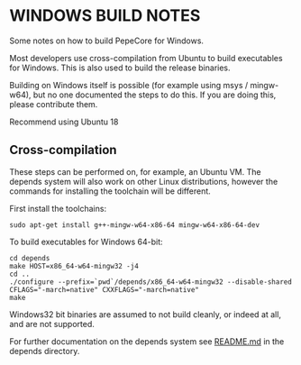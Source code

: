WINDOWS BUILD NOTES
====================

Some notes on how to build PepeCore for Windows.

Most developers use cross-compilation from Ubuntu to build executables for
Windows. This is also used to build the release binaries.

Building on Windows itself is possible (for example using msys / mingw-w64),
but no one documented the steps to do this. If you are doing this, please contribute them.

Recommend using Ubuntu 18

Cross-compilation
-------------------

These steps can be performed on, for example, an Ubuntu VM. The depends system
will also work on other Linux distributions, however the commands for
installing the toolchain will be different.

First install the toolchains:

    sudo apt-get install g++-mingw-w64-x86-64 mingw-w64-x86-64-dev

To build executables for Windows 64-bit:

    cd depends
    make HOST=x86_64-w64-mingw32 -j4
    cd ..
    ./configure --prefix=`pwd`/depends/x86_64-w64-mingw32 --disable-shared CFLAGS="-march=native" CXXFLAGS="-march=native"
    make

Windows32 bit binaries are assumed to not build cleanly, or indeed at all, and are not supported.

For further documentation on the depends system see [README.md](../depends/README.md) in the depends directory.

